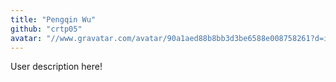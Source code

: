 ```yaml
---
title: "Pengqin Wu"
github: "crtp05"
avatar: "//www.gravatar.com/avatar/90a1aed88b8bb3d3be6588e008758261?d=identicon"
---
```


User description here!
